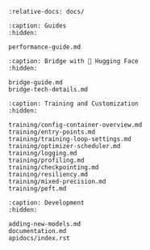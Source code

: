 ```{include} ../README.md
:relative-docs: docs/
```

```{toctree}
:caption: Guides
:hidden:

performance-guide.md
```

```{toctree}
:caption: Bridge with 🤗 Hugging Face
:hidden:

bridge-guide.md
bridge-tech-details.md
```

```{toctree}
:caption: Training and Customization
:hidden:

training/config-container-overview.md
training/entry-points.md
training/training-loop-settings.md
training/optimizer-scheduler.md
training/logging.md
training/profiling.md
training/checkpointing.md
training/resiliency.md
training/mixed-precision.md
training/peft.md
```

```{toctree}
:caption: Development
:hidden:

adding-new-models.md
documentation.md
apidocs/index.rst
```
